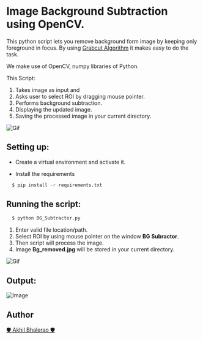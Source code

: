 # Image Background Subtraction using OpenCV.

This python script lets you remove background form image by keeping only foreground in focus. 
By using [Grabcut Algorithm](https://opencv-python-tutroals.readthedocs.io/en/latest/py_tutorials/py_imgproc/py_grabcut/py_grabcut.html) it makes easy to do the task.

We make use of OpenCV, numpy libraries of Python.

This Script: 
1. Takes image as input and
2. Asks user to select ROI by dragging mouse pointer.
3. Performs background subtraction.
4. Displaying the updated image.
5. Saving the processed image in your current directory.

![Gif](https://media.giphy.com/media/DZCjZKyNHzsOktHqvI/giphy.gif)

## Setting up:

- Create a virtual environment and activate it.

- Install the requirements

```sh
  $ pip install -r requirements.txt
```

## Running the script:

```sh
  $ python BG_Subtractor.py
```

1. Enter valid file location/path.
2. Select ROI by using mouse pointer on the window <b>BG Subractor</b>.
3. Then script will process the image.
4. Image <b>Bg_removed.jpg</b> will be stored in your current directory.

![Gif](https://media.giphy.com/media/GVxM1xt46gDS5biPSr/giphy.gif)


## Output:
![Image](https://i.imgur.com/SCf4XRj.jpg)

## Author
[🛡 Akhil Bhalerao 🛡 ](https://linktr.ee/iamakkkhil)